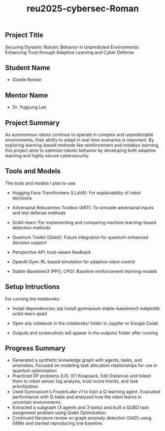 <!DOCTYPE html>
<html lang="en">
<body>
    <header>
        <h1>reu2025-cybersec-Roman</h1>
    </header>
    <section>
        <h2>Project Title</h2>
        <p>
            Securing Dynamic Robotic Behavior in Unpredicted Environments: Enhancing Trust through Adaptive Learning and Cyber Defense
        </p>
    </section>
    <section>
        <h2>Student Name</h2>
        <ul>
            <li>Giselle Roman</li>
        </ul>
    </section>
    <section>
        <h2>Mentor Name</h2>
        <ul>
            <li>Dr. Yugyung Lee</li>
        </ul>
    </section>
    <section>
        <h2>Project Summary</h2>
        <p>
            As autonomous robots continue to operate in complex and unpredictable environments, their ability to adapt in real-time scenarios is important. By exploring learning-based methods like reinforcement and imitation learning, this project aims to optimize robotic behavior by developing both adaptive learning and highly secure cybersecurity.
        </p>
    </section>
    <section>
        <h2>Tools and Models</h2>
        <p>
            The tools and models I plan to use:
        </p>
        <ul><li>Hugging Face Transformers (LLaVA): For explainability of robot decisions</li></ul>
        <ul><li>Adversarial Robustness Toolbox (ART): To simulate adversarial inputs and test defense methods</li></ul>
        <ul><li>Scikit-learn: For implementing and comparing machine learning-based detection methods</li></ul>
        <ul><li>Quantum Toolkit (Qiskit): Future integration for quantum-enhanced decision support</li></ul>
        <ul><li>Perspective API: trust-aware feedback</li></ul>
        <ul><li>OpenAI Gym: RL-based simulation for adaptive robot control</li></ul>
        <ul><li>Stable-Baselines3 (PPO, CPO): Baseline reinforcement learning models</li></ul>
    </section>
    <section>
        <h2>Setup Intructions</h2>
        <p>For running the notebooks:</p>
        <ul><li>Install dependencies: pip install gymnasium stable-baselines3 matplotlib scikit-learn qiskit</li></ul>
        <ul><li>Open any notebook in the notebooks/ folder in Jupyter or Google Colab</li></ul>
        <ul><li>Outputs and screenshots will appear in the outputs/ folder after running</li></ul>
    </section>
    <section>
        <h2>Progress Summary</h2>
        <ul>
            <li>Generated a synthetic knowledge graph with agents, tasks, and anomalies. Focused on modeling task allocation relationships for use in quantum optimization.</li>
            <li>Practiced DP problems (LIS, 0/1 Knapsack, Edit Distance) and linked them to robot sensor log analysis, trust score trends, and task prioritization.</li>
            <li>Used Gymnasium's FrozenLake-v1 to train a Q-learning agent. Evaluated performance with Q-table and analyzed how the robot learns in uncertain environments.</li>
            <li>Extracted a subgraph (3 agents and 3 tasks) and built a QUBO task assignment problem using Qiskit Optimization.</li>
            <li>Continued literature review on graph anomaly detection (GAD) using GNNs and started reproducing one baseline.</li>
        </ul>
    </section>
</body>
</html>

